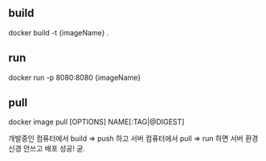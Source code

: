 ## build
docker build -t {imageName} .

## run
docker run -p 8080:8080 {imageName}

## pull
docker image pull [OPTIONS] NAME[:TAG|@DIGEST]

개발중인 컴퓨터에서  build => push 하고
서버 컴퓨터에서 pull => run 하면 서버 환경 신경 안쓰고 배포 성공!  굳.